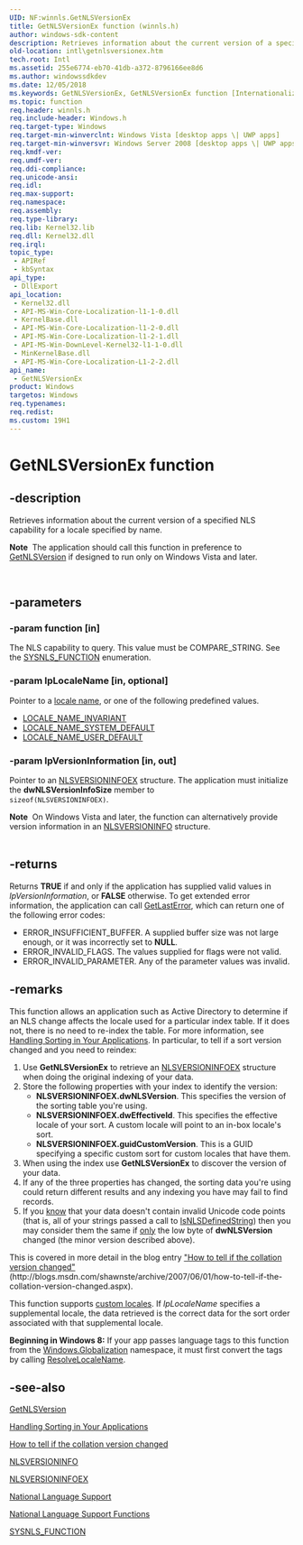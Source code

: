 ```yaml
---
UID: NF:winnls.GetNLSVersionEx
title: GetNLSVersionEx function (winnls.h)
author: windows-sdk-content
description: Retrieves information about the current version of a specified NLS capability for a locale specified by name.Note  The application should call this function in preference to GetNLSVersion if designed to run only on Windows Vista and later.
old-location: intl\getnlsversionex.htm
tech.root: Intl
ms.assetid: 255e6774-eb70-41db-a372-8796166ee8d6
ms.author: windowssdkdev
ms.date: 12/05/2018
ms.keywords: GetNLSVersionEx, GetNLSVersionEx function [Internationalization for Windows Applications], _win32_GetNLSVersionEx, intl.getnlsversionex, winnls/GetNLSVersionEx
ms.topic: function
req.header: winnls.h
req.include-header: Windows.h
req.target-type: Windows
req.target-min-winverclnt: Windows Vista [desktop apps \| UWP apps]
req.target-min-winversvr: Windows Server 2008 [desktop apps \| UWP apps]
req.kmdf-ver: 
req.umdf-ver: 
req.ddi-compliance: 
req.unicode-ansi: 
req.idl: 
req.max-support: 
req.namespace: 
req.assembly: 
req.type-library: 
req.lib: Kernel32.lib
req.dll: Kernel32.dll
req.irql: 
topic_type:
 - APIRef
 - kbSyntax
api_type:
 - DllExport
api_location:
 - Kernel32.dll
 - API-MS-Win-Core-Localization-l1-1-0.dll
 - KernelBase.dll
 - API-MS-Win-Core-Localization-l1-2-0.dll
 - API-MS-Win-Core-Localization-l1-2-1.dll
 - API-MS-Win-DownLevel-Kernel32-l1-1-0.dll
 - MinKernelBase.dll
 - API-MS-Win-Core-Localization-L1-2-2.dll
api_name:
 - GetNLSVersionEx
product: Windows
targetos: Windows
req.typenames: 
req.redist: 
ms.custom: 19H1
---
```


# GetNLSVersionEx function


## -description


Retrieves information about the current version of a specified NLS capability for a locale specified by name.<div class="alert"><b>Note</b>  The application should call this function in preference to <a href="https://msdn.microsoft.com/09bc53e1-69f4-4a71-82b3-1b1b84a1b84f">GetNLSVersion</a> if designed to run only on Windows Vista and later.</div>
<div> </div>



## -parameters




### -param function [in]

The NLS capability to query. This value must be COMPARE_STRING. See the <a href="https://msdn.microsoft.com/c34eb904-e264-4f7d-ac7f-4ec8cfc588b6">SYSNLS_FUNCTION</a> enumeration.


### -param lpLocaleName [in, optional]

Pointer to a <a href="https://msdn.microsoft.com/221aae7b-3a7c-4995-ae78-50d97de436d8">locale name</a>, or one of the following predefined values. 

<ul>
<li>
<a href="https://msdn.microsoft.com/63e2e368-af2f-4af0-bbea-2b27d1939394">LOCALE_NAME_INVARIANT</a>
</li>
<li>
<a href="https://msdn.microsoft.com/63e2e368-af2f-4af0-bbea-2b27d1939394">LOCALE_NAME_SYSTEM_DEFAULT</a>
</li>
<li>
<a href="https://msdn.microsoft.com/63e2e368-af2f-4af0-bbea-2b27d1939394">LOCALE_NAME_USER_DEFAULT</a>
</li>
</ul>

### -param lpVersionInformation [in, out]

Pointer to an <a href="https://msdn.microsoft.com/97f637df-3e0e-4349-a617-96b7c640b19d">NLSVERSIONINFOEX</a> structure. The application must initialize the <b>dwNLSVersionInfoSize</b> member to <code> sizeof(NLSVERSIONINFOEX)</code>. 

<div class="alert"><b>Note</b>  On Windows Vista and later, the function can alternatively provide version information in an <a href="https://msdn.microsoft.com/6afc8972-373c-4198-ac54-c2a6172b3b39">NLSVERSIONINFO</a> structure.</div>
<div> </div>

## -returns



Returns <b>TRUE</b> if and only if the application has supplied valid values in <i>lpVersionInformation</i>, or <b>FALSE</b> otherwise. To get extended error information, the application can call <a href="https://msdn.microsoft.com/d852e148-985c-416f-a5a7-27b6914b45d4">GetLastError</a>, which can return one of the following error codes:

<ul>
<li>ERROR_INSUFFICIENT_BUFFER. A supplied buffer size was not large enough, or  it was incorrectly set to <b>NULL</b>. </li>
<li>ERROR_INVALID_FLAGS. The values supplied for flags were not valid.</li>
<li>ERROR_INVALID_PARAMETER. Any of the parameter values was invalid.</li>
</ul>



## -remarks



This function allows an application such as Active Directory to determine if an NLS change affects the locale used for a particular index table. If it does not, there is no need to re-index the table. For more information, see <a href="https://msdn.microsoft.com/c8fc32bd-02bd-4a40-a836-d9ad9f69c209">Handling Sorting in Your Applications</a>. In particular, to tell if a sort version changed and you need to reindex:

<ol>
<li>Use <b>GetNLSVersionEx</b> to retrieve an <a href="https://msdn.microsoft.com/97f637df-3e0e-4349-a617-96b7c640b19d">NLSVERSIONINFOEX</a> structure when doing the original indexing of your data.</li>
<li>Store the following properties with your index to identify the version:<ul>
<li><b>NLSVERSIONINFOEX.dwNLSVersion</b>. This specifies the version of the sorting table you're using.</li>
<li><b>NLSVERSIONINFOEX.dwEffectiveId</b>. This specifies the effective locale of your sort. A custom locale will point to an in-box locale's sort.</li>
<li><b>NLSVERSIONINFOEX.guidCustomVersion</b>. This is a GUID specifying a specific custom sort for custom locales that have them.</li>
</ul>
</li>
<li>When using the index use <b>GetNLSVersionEx</b> to discover the version of your data.</li>
<li>If any of the three properties has changed, the sorting data you're using could return different results and any indexing you have may fail to find records.</li>
<li>If you <u>know</u> that your data doesn't contain invalid Unicode code points (that is, all of your strings passed a call to <a href="https://msdn.microsoft.com/0beb0470-ecdc-4a24-b28c-0738e1df9d49">IsNLSDefinedString</a>) then you may consider them the same if <u>only</u> the low byte of <b>dwNLSVersion</b> changed (the minor version described above).</li>
</ol>
This is covered in more detail in the blog entry <a href="http://go.microsoft.com/fwlink/p/?linkid=151428">"How to tell if the collation version changed"</a> (http://blogs.msdn.com/shawnste/archive/2007/06/01/how-to-tell-if-the-collation-version-changed.aspx).

This function supports <a href="https://msdn.microsoft.com/110efeab-c02f-4244-8950-a975cfc91e8a">custom locales</a>. If <i>lpLocaleName</i> specifies a supplemental locale, the data retrieved is the correct data for the sort order associated with that supplemental locale.

<b>Beginning in Windows 8:</b> If your app passes language tags to this function from the <a href="https://docs.microsoft.com/en-us/uwp/api/Windows.Globalization">Windows.Globalization</a> namespace, it must first convert the tags by calling <a href="https://msdn.microsoft.com/99264b22-3fb5-47e2-b0b9-42a6768e67c1">ResolveLocaleName</a>.




## -see-also




<a href="https://msdn.microsoft.com/09bc53e1-69f4-4a71-82b3-1b1b84a1b84f">GetNLSVersion</a>



<a href="https://msdn.microsoft.com/c8fc32bd-02bd-4a40-a836-d9ad9f69c209">Handling Sorting in Your Applications</a>



<a href="http://go.microsoft.com/fwlink/p/?linkid=151428">How to tell if the collation version changed</a>



<a href="https://msdn.microsoft.com/6afc8972-373c-4198-ac54-c2a6172b3b39">NLSVERSIONINFO</a>



<a href="https://msdn.microsoft.com/97f637df-3e0e-4349-a617-96b7c640b19d">NLSVERSIONINFOEX</a>



<a href="https://msdn.microsoft.com/7a548074-0782-45e1-8051-80c3b9d81885">National Language Support</a>



<a href="https://msdn.microsoft.com/7c72c4de-83be-4b7e-9ed8-b0236c1df8a4">National Language Support Functions</a>



<a href="https://msdn.microsoft.com/c34eb904-e264-4f7d-ac7f-4ec8cfc588b6">SYSNLS_FUNCTION</a>
 

 

